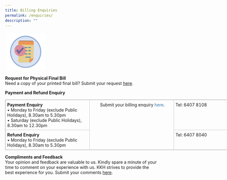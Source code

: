 ```yaml
---
title: Billing Enquiries
permalink: /enquiries/
description: ""
---
```

<img src="images/final-bill.png" style="-webkit-tap-highlight-; vertical-align: middle; max-width: 25%; margin: 5px;">

**Request for Physical Final Bill** <br>
Need a copy of your printed final bill? Submit your request [here](https://form.gov.sg/61765cb2f16712001311a0bb).

**Payment and Refund Enquiry**

<table align="center" class="ms-rteTable-default" cellspacing="0" style="box-sizing: border-box; border: 1px solid rgb(198, 198, 198); border-collapse: collapse; border-spacing: 0px; background-color: transparent; width: 835.231px;"><tbody style="box-sizing: border-box;"><tr class="ms-rteTableEvenRow-default" style="box-sizing: border-box;"><td class="ms-rteTableEvenCol-default" style="box-sizing: border-box; padding: 7px 5px 6px; vertical-align: top; border: 1px solid rgb(198, 198, 198); width: 281px;">​<strong style="box-sizing: border-box; font-weight: 700;">Payment Enquiry</strong><br style="box-sizing: border-box;">• Monday to Friday (exclude Public Holidays), 8.30am to 5.30pm<br style="box-sizing: border-box;">• Saturday (exclude Public Holidays), 8.30am to 12.30pm<br style="box-sizing: border-box;"></td><td class="ms-rteTableOddCol-default" rowspan="2" style="box-sizing: border-box; padding: 7px 5px 6px; vertical-align: top; border: 1px solid rgb(198, 198, 198); width: 281px; text-align: center;">​ Submit your billing enquiry<span>&nbsp;</span><a href="https://form.gov.sg/607e5be8145bfa00122931bd" target="_blank" style="box-sizing: border-box; color: rgb(51, 122, 183); text-decoration: none; background-color: transparent;">here</a>.</td><td class="ms-rteTableEvenCol-default" style="box-sizing: border-box; padding: 7px 5px 6px; vertical-align: top; border: 1px solid rgb(198, 198, 198); width: 281px;">​Tel: 6407 8108</td></tr><tr class="ms-rteTableOddRow-default" style="box-sizing: border-box;"><td class="ms-rteTableEvenCol-default" style="box-sizing: border-box; padding: 7px 5px 6px; vertical-align: top; border: 1px solid rgb(198, 198, 198);">​<strong style="box-sizing: border-box; font-weight: 700;">Refund Enquiry</strong><br style="box-sizing: border-box;">• Monday to Friday (exclude Public Holidays), 8.30am to 5.30pm</td><td class="ms-rteTableOddCol-default" style="box-sizing: border-box; padding: 7px 5px 6px; vertical-align: top; border: 1px solid rgb(198, 198, 198);">Tel: 6407 8040​</td></tr></tbody></table>

**Compliments and Feedback**
<br>Your opinion and feedback are valuable to us. Kindly spare a minute of your time to comment on your experience with us. KKH strives to provide the best experience for you. Submit your comments [here](https://form.gov.sg/5ee64839c874b200134f59d2).